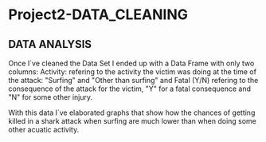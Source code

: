 # Project2-DATA_CLEANING

## DATA ANALYSIS ##

Once I´ve cleaned the Data Set I ended up with a Data Frame with only two columns: Activity: refering to the activity the victim was doing at the time of the attack: "Surfing" and "Other than surfing" and Fatal (Y/N) refering to the consequence of the attack for the victim, "Y" for a fatal consequence and "N" for some other injury.

With this data I´ve elaborated graphs that show how the chances of getting killed in a shark attack when surfing are much lower than when doing some other acuatic activity. 